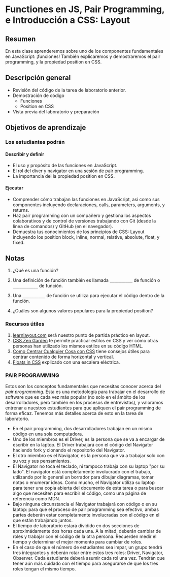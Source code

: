 ﻿# Functiones en JS, Pair Programming, e Introducción a CSS: Layout

## Resumen

En esta clase aprenderemos sobre uno de los componentes fundamentales en JavaScript: ¡funciones! También explicaremos y demostraremos el pair programming, y la propiedad position en CSS.

## Descripción general

- Revisión del código de la tarea de laboratorio anterior.
- Demostración de código
  - Funciones
  - Position en CSS
- Vista previa del laboratorio y preparación

## Objetivos de aprendizaje

### Los estudiantes podrán

#### Describir y definir

- El uso y propósito de las funciones en JavaScript.
- El rol del diver y navigator en una sesión de pair programming.
- La importancia del la propiedad position en CSS.

#### Ejecutar

- Comprender cómo trabajan las funciones en JavaScript, así como sus componentes incluyendo declaraciones, calls, parameters, arguments, y returns.
- Haz pair programming con un compañero y gestiona los aspectos colaborativos y de control de versiones trabajando con Git (desde la línea de comandos) y GitHub (en el navegador).
- Demuestra tus conocimientos de los principios de CSS: Layout incluyendo los position block, inline, normal, relative, absolute, float, y fixed.

## Notas

1. ¿Qué es una función?

1. Una definición de función también es llamada `__________` de función o `___________` de función.

1. Una `__________` de función se utiliza para ejecutar el código dentro de la función.

1. ¿Cuáles son algunos valores populares para la propiedad position?

### Recursos útiles

1. [learnlayout.com](http://es.learnlayout.com) será nuestro punto de partida práctico en layout.
1. [CSS Zen Garden](http://www.csszengarden.com/) te permite practicar estilos en CSS y ver cómo otras personas han utilizado los mismos estilos en su código HTML.
1. [Como Centrar Cualquier Cosa con CSS](https://www.freecodecamp.org/espanol/news/centrar-en-html-div-con-css/) tiene consejos útiles para centrar contenido de forma horizontal y vertical.
1. [Floats in CSS](https://medium.freecodecamp.org/css-floats-explained-by-riding-an-escalator-57fa55232333) explicado con una escalera eléctrica.

### PAIR PROGRAMMING

Estos son los conceptos fundamentales que necesitas conocer acerca del *pair programming*. Esta es una metodología para trabajar en el desarrollo de software que es cada vez más popular (no solo en el ámbito de los desarrolladores, pero también en los procesos de entrevistas), y valoramos entrenar a nuestros estudiantes para que apliquen el pair programming de forma eficaz. Tenemos más detalles acerca de esto en la tarea de laboratorio.

- En el pair programming, dos desarrolladores trabajan en un mismo código en una sola computadora.
- Uno de los miembros es el Driver, es la persona que se va a encargar de escribir en la laptop. El Driver trabajará con el código del Navigator haciendo fork y clonando el repositorio del Navigator.
- El otro miembro es el Navigator, es la persona que va a trabajar solo con su voz y sus pensamientos.
- El Navigator no toca el teclado, ni tampoco trabaja con su laptop "por su lado". El navigator está completamente involucrado con el trabajo, utilizando por lo general un borrador para dibujar diagramas, tomar notas o enumerar ideas.  Como mucho, el Navigator utiliza su laptop para tener una copia abierta del documento de esta tarea o para buscar algo que necesiten para escribir el código, como una página de referencia como MDN.
- Bajo ninguna circunstancia el Navigator trabajará con código o en su laptop: para que el proceso de pair programming sea efectivo, ambas partes deberán estar completamente involucradas con el código en el que están trabajando juntos.
- El tiempo de laboratorio estará dividido en dos secciones de aproximádamente dos horas cada una. A la mitad, deberán cambiar de roles y trabajar con el código de la otra persona. Recuerden medir el tiempo y determinar el mejor momento para cambiar de roles.
- En el caso de que el número de estudiantes sea impar, un grupo tendrá tres integrantes y deberán rotar entre estos tres roles: Driver, Navigator, Observer. Cada estudiante deberá asumir cada rol una vez. Tendrán que tener aún más cuidado con el tiempo para asegurarse de que los tres roles tengan el mismo tiempo. 
